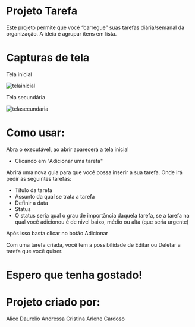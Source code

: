 # Projeto Tarefa

Este projeto permite que você “carregue” suas tarefas diária/semanal da organização. A ideia é agrupar itens em lista.

# Capturas de tela

Tela inicial

![telainicial](https://user-images.githubusercontent.com/86382764/162495158-5837c8a5-c325-45fe-a92a-8ca9ed4d51e5.PNG)

Tela secundária

![telasecundaria](https://user-images.githubusercontent.com/86382764/162495176-880294d8-6fc5-424c-aa2c-4f198ea34f6f.PNG)



# Como usar:

Abra o executável, ao abrir aparecerá a tela inicial
 - Clicando em "Adicionar uma tarefa"

Abrirá uma nova guia para que você possa inserir a sua tarefa. Onde irá pedir as seguintes tarefas:

- Título da tarefa
- Assunto da qual se trata a tarefa
- Definir a data 
- Status  
-  O status seria qual o grau de importância daquela tarefa, se a tarefa na qual você adicionou é de nivel baixo, médio ou alta (que seria urgente)

Após isso basta clicar no botão Adicionar

Com uma tarefa criada, você tem a possibilidade de Editar ou Deletar a tarefa que você quiser.

# Espero que tenha gostado!

# Projeto criado por:

Alice Daurelio 
Andressa Cristina
Arlene Cardoso

